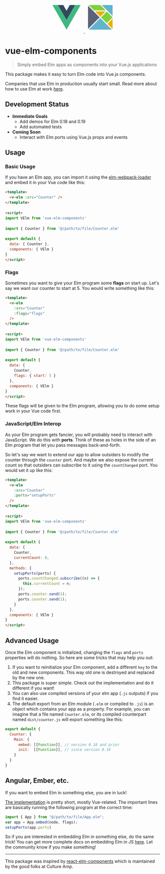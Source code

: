 <p align="center">
  <a target="_blank" href="https://vuejs.org">
    <img
      height="80"
      style="padding:10px"
      alt="Vue logo"
      src="assets/logos/vue.svg"
    >
  </a>
  <a target="_blank" href="https://elm-lang.org">
    <img
      height="80"
      style="padding:10px"
      alt="Elm logo"
      src="assets/logos/elm.svg"
    >
  </a>
</p>

# vue-elm-components

> Simply embed Elm apps as components into your Vue.js applications

This package makes it easy to turn Elm code into Vue.js components.

Companies that use Elm in production usually start small. Read more about how to use Elm at work [here](http://elm-lang.org/blog/how-to-use-elm-at-work).

## Development Status <prototype>

- **Immediate Goals**
  - Add demos for Elm 0.18 and 0.19
  - Add automated tests
- **Coming Soon**
  - Interact with Elm ports using Vue.js props and events

## Usage

### Basic Usage

If you have an Elm app, you can import it using the [elm-webpack-loader](https://github.com/elm-community/elm-webpack-loader) and embed it in your Vue code like this:

```html
<template>
  <v-elm :src="Counter" />
</template>

<script>
import VElm from 'vue-elm-components'

import { Counter } from '@/path/to/file/Counter.elm'

export default {
  data: { Counter },
  components: { VElm }
}
</script>
```

### Flags

Sometimes you want to give your Elm program some **flags** on start up. Let's say we want our counter to start at 5. You would write something like this:

```html
<template>
  <v-elm
    :src="Counter"
    :flags="flags"
  />
</template>

<script>
import VElm from 'vue-elm-components'

import { Counter } from '@/path/to/file/Counter.elm'

export default {
  data: {
    Counter,
    flags: { start: 5 }
  },
  components: { VElm }
}
</script>
```

These flags will be given to the Elm program, allowing you to do some setup work in your Vue code first.


### JavaScript/Elm Interop

As your Elm program gets fancier, you will probably need to interact with JavaScript. We do this with **ports**. Think of these as holes in the side of an Elm program that let you pass messages back-and-forth.

So let's say we want to extend our app to allow outsiders to modify the counter through the `counter` port. And maybe we also expose the current count so that outsiders can subscribe to it using the `countChanged` port. You would set it up like this:

```html
<template>
  <v-elm
    :src="Counter"
    :ports="setupPorts"
  />
</template>

<script>
import VElm from 'vue-elm-components'

import { Counter } from '@/path/to/file/Counter.elm'

export default {
  data: {
    Counter,
    currentCount: 0,
  },
  methods: {
    setupPorts(ports) {
      ports.countChanged.subscribe((n) => {
        this.currentCount = n;
      });
      ports.counter.send(1);
      ports.counter.send(1);
    }
  },
  components: { VElm }
}
</script>
```

## Advanced Usage

Once the Elm component is initialized, changing the `flags` and `ports` properties will do nothing. So here are some tricks that may help you out:

  1. If you want to reinitialize your Elm component, add a different `key` to the old and new components. This way old one is destroyed and replaced by the new one.
  2. This package is super simple. Check out the implementation and do it different if you want!
  3. You can also use compiled versions of your elm app (`.js` outputs) if you find it easier.
  4. The default export from an Elm module (`.elm` or compiled to `.js`) is an object which contains your app as a property. For example, you can imagine that a file named `Counter.elm`, or its compiled counterpart named `dist/counter.js` will export something like this:
```javascript
export default {
  Counter: {
    Main: {
      embed: [[Function]], // version 0.18 and prior
      init:  [[Function]], // since version 0.19
    }
  }
}
```


## Angular, Ember, etc.

If you want to embed Elm in something else, you are in luck!

[The implementation](src/elm.vue) is pretty short, mostly Vue-related. The important lines are basically running the following program at the correct time:

```javascript
import { App } from "@/path/to/file/App.elm";
var app = App.embed(node, flags);
setupPorts(app.ports)
```

So if you are interested in embedding Elm in something else, do the same trick! You can get more complete docs on embedding Elm in JS [here](https://guide.elm-lang.org/interop/). Let the community know if you make something!


---

This package was inspired by [react-elm-components](https://github.com/cultureamp/react-elm-components/) which is maintained by the good folks at Culture Amp.